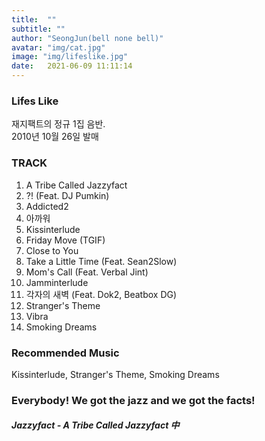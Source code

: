 ```yaml
---
title:  ""
subtitle: ""
author: "SeongJun(bell none bell)"
avatar: "img/cat.jpg"
image: "img/lifeslike.jpg"
date:   2021-06-09 11:11:14
---
```


### Lifes Like
재지팩트의 정규 1집 음반.  
2010년 10월 26일 발매

### TRACK
1. A Tribe Called Jazzyfact
2. ?! (Feat. DJ Pumkin)
3. Addicted2
4. 아까워
5. Kissinterlude
6. Friday Move (TGIF)
7. Close to You
8. Take a Little Time (Feat. Sean2Slow)
9. Mom's Call (Feat. Verbal Jint)
10. Jamminterlude
11. 각자의 새벽 (Feat. Dok2, Beatbox DG)
12. Stranger's Theme
13. Vibra
14. Smoking Dreams

### Recommended Music
Kissinterlude,  Stranger's Theme,  Smoking Dreams

### Everybody! We got the jazz and we got the facts!  
##### Jazzyfact - A Tribe Called Jazzyfact 中
